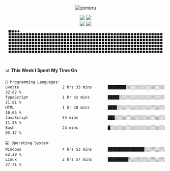 <p align="center"> <img src="https://komarev.com/ghpvc/?username=zomeru&label=Profile%20views&color=0e75b6&style=flat" alt="zomeru" /> </p>

<div align="center">
   <img width="400" src="https://github-readme-stats.vercel.app/api?username=zomeru&count_private=true&include_all_commits=true&show_icons=true&hide_border=true&title_color=58A6FF&icon_color=1F6FEB&text_color=C3D1D9&bg_color=0D1117" />
   <img width="400" src="https://github-readme-streak-stats.herokuapp.com/?user=zomeru&hide_border=true&show_icons=true&currStreakNum=58A6FF&sideNums=58A6FF&border=1F6FEB&currStreakLabel=C3D1D9&background=0D1117&sideLabels=C3D1D9&dates=58A6FF" />
</div>
<div align="center">  
  <img width="350" src="https://github-readme-stats.vercel.app/api/top-langs/?username=zomeru&layout=compact&langs_count=8&theme=onedark&hide_border=true&hide=html,css,scss,pug,json,jsx,other,java&title_color=58A6FF&icon_color=1F6FEB&text_color=C3D1D9&bg_color=0D1117" />
   <img width="450" src="https://github-readme-stats.vercel.app/api/wakatime?username=zomeru&layout=compact&langs_count=10&theme=onedark&hide_border=true&hide=html,css,scss,pug,json,jsx,other,groovy,java&title_color=58A6FF&icon_color=1F6FEB&text_color=C3D1D9&bg_color=0D1117" />
 </div>

<div align="center">
  <img alt="snake eating my contribution" src="https://github.com/zomeru/zomeru/blob/output/github-contribution-grid-snake-dark.svg">
</div>

<!-- c%23 -->

<!--START_SECTION:waka-->
📊 **This Week I Spent My Time On** 

```text
💬 Programming Languages: 
Svelte                   2 hrs 33 mins       ████████░░░░░░░░░░░░░░░░░   32.62 % 
TypeScript               1 hr 42 mins        █████░░░░░░░░░░░░░░░░░░░░   21.81 % 
HTML                     1 hr 18 mins        ████░░░░░░░░░░░░░░░░░░░░░   16.65 % 
JavaScript               54 mins             ███░░░░░░░░░░░░░░░░░░░░░░   11.46 % 
Bash                     24 mins             █░░░░░░░░░░░░░░░░░░░░░░░░   05.17 % 

💻 Operating System: 
Windows                  4 hrs 53 mins       ████████████████░░░░░░░░░   62.29 % 
Linux                    2 hrs 57 mins       █████████░░░░░░░░░░░░░░░░   37.71 % 
```


<!--END_SECTION:waka-->
